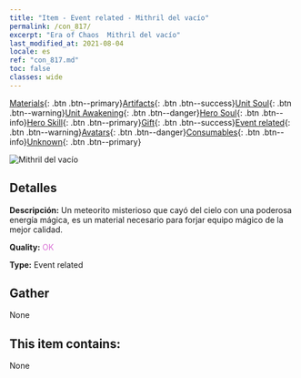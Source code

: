 ```yaml
---
title: "Item - Event related - Mithril del vacío"
permalink: /con_817/
excerpt: "Era of Chaos  Mithril del vacío"
last_modified_at: 2021-08-04
locale: es
ref: "con_817.md"
toc: false
classes: wide
---
```

 [Materials](/ItemsES/){: .btn .btn--primary}[Artifacts](/ItemsES/Artifacts/){: .btn .btn--success}[Unit Soul](/ItemsES/UnitSoul/){: .btn .btn--warning}[Unit Awakening](/ItemsES/UnitAwakening/){: .btn .btn--danger}[Hero Soul](/ItemsES/HeroSoul/){: .btn .btn--info}[Hero Skill](/ItemsES/HeroSkill/){: .btn .btn--primary}[Gift](/ItemsES/Gift/){: .btn .btn--success}[Event related](/ItemsES/Events/){: .btn .btn--warning}[Avatars](/ItemsES/Avatars/){: .btn .btn--danger}[Consumables](/ItemsES/Consumables/){: .btn .btn--info}[Unknown](/ItemsES/Unknown/){: .btn .btn--primary}

 ![Mithril del vacío](/images/t/i_3075.png)

## Detalles
 **Descripción:** Un meteorito misterioso que cayó del cielo con una poderosa energía mágica, es un material necesario para forjar equipo mágico de la mejor calidad.

 **Quality:** <span style="color: #DA70D6">OK</span>

 **Type:** Event related

## Gather

  None

## This item contains:

  None

